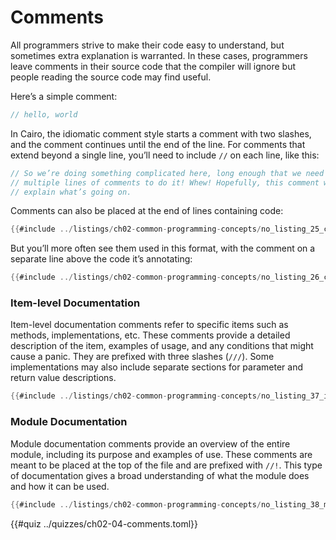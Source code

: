 # Comments

All programmers strive to make their code easy to understand, but sometimes extra explanation is warranted. In these cases, programmers leave comments in their source code that the compiler will ignore but people reading the source code may find useful.

Here’s a simple comment:

```rust
// hello, world
```

In Cairo, the idiomatic comment style starts a comment with two slashes, and the comment continues until the end of the line. For comments that extend beyond a single line, you’ll need to include `//` on each line, like this:

```rust
// So we’re doing something complicated here, long enough that we need
// multiple lines of comments to do it! Whew! Hopefully, this comment will
// explain what’s going on.
```

Comments can also be placed at the end of lines containing code:

```rust
{{#include ../listings/ch02-common-programming-concepts/no_listing_25_comments/src/lib.cairo}}
```

But you’ll more often see them used in this format, with the comment on a separate line above the code it’s annotating:

```rust
{{#include ../listings/ch02-common-programming-concepts/no_listing_26_comments/src/lib.cairo}}
```

### Item-level Documentation

Item-level documentation comments refer to specific items such as methods, implementations, etc. These comments provide a detailed description of the item, examples of usage, and any conditions that might cause a panic. They are prefixed with three slashes (`///`). Some implementations may also include separate sections for parameter and return value descriptions.

```rust
{{#include ../listings/ch02-common-programming-concepts/no_listing_37_item_doc_comments/src/lib.cairo}}
```

### Module Documentation

Module documentation comments provide an overview of the entire module, including its purpose and examples of use. These comments are meant to be placed at the top of the file and are prefixed with `//!`. This type of documentation gives a broad understanding of what the module does and how it can be used.

```rust
{{#include ../listings/ch02-common-programming-concepts/no_listing_38_mod_doc_comments/src/lib.cairo}}
```

{{#quiz ../quizzes/ch02-04-comments.toml}}
